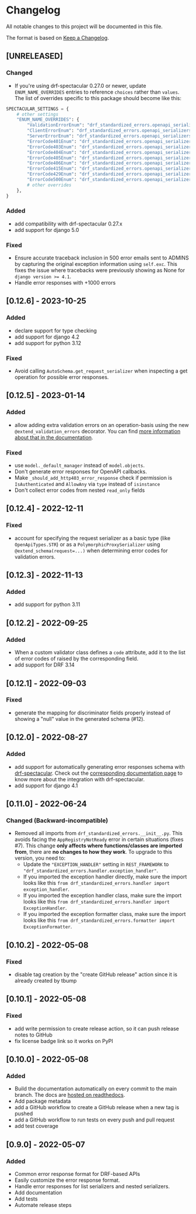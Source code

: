 # Changelog

All notable changes to this project will be documented in this file.

The format is based on [Keep a Changelog](https://keepachangelog.com/en/1.0.0/).

## [UNRELEASED]
### Changed
- If you're using drf-spectacular 0.27.0 or newer, update `ENUM_NAME_OVERRIDES` entries to reference `choices`
rather than `values`. The list of overrides specific to this package should become like this:
```python
SPECTACULAR_SETTINGS = {
    # other settings
    "ENUM_NAME_OVERRIDES": {
        "ValidationErrorEnum": "drf_standardized_errors.openapi_serializers.ValidationErrorEnum.choices",
        "ClientErrorEnum": "drf_standardized_errors.openapi_serializers.ClientErrorEnum.choices",
        "ServerErrorEnum": "drf_standardized_errors.openapi_serializers.ServerErrorEnum.choices",
        "ErrorCode401Enum": "drf_standardized_errors.openapi_serializers.ErrorCode401Enum.choices",
        "ErrorCode403Enum": "drf_standardized_errors.openapi_serializers.ErrorCode403Enum.choices",
        "ErrorCode404Enum": "drf_standardized_errors.openapi_serializers.ErrorCode404Enum.choices",
        "ErrorCode405Enum": "drf_standardized_errors.openapi_serializers.ErrorCode405Enum.choices",
        "ErrorCode406Enum": "drf_standardized_errors.openapi_serializers.ErrorCode406Enum.choices",
        "ErrorCode415Enum": "drf_standardized_errors.openapi_serializers.ErrorCode415Enum.choices",
        "ErrorCode429Enum": "drf_standardized_errors.openapi_serializers.ErrorCode429Enum.choices",
        "ErrorCode500Enum": "drf_standardized_errors.openapi_serializers.ErrorCode500Enum.choices",
        # other overrides
    },
}
```

### Added
- add compatibility with drf-spectacular 0.27.x
- add support for django 5.0

### Fixed
- Ensure accurate traceback inclusion in 500 error emails sent to ADMINS by capturing the original exception information using `self.exc`. This fixes the issue where tracebacks were previously showing as None for `django version >= 4.1`.
- Handle error responses with +1000 errors

## [0.12.6] - 2023-10-25
### Added
- declare support for type checking
- add support for django 4.2
- add support for python 3.12

### Fixed
- Avoid calling `AutoSchema.get_request_serializer` when inspecting a get operation for possible error responses.

## [0.12.5] - 2023-01-14
### Added
- allow adding extra validation errors on an operation-basis using the new `@extend_validation_errors` decorator.
You can find [more information about that in the documentation](openapi.md#customize-error-codes-on-an-operation-basis).

### Fixed
- use `model._default_manager` instead of `model.objects`.
- Don't generate error responses for OpenAPI callbacks.
- Make `_should_add_http403_error_response` check if permission is `IsAuthenticated` and 
`AllowAny` via `type` instead of `isinstance`
- Don't collect error codes from nested `read_only` fields

## [0.12.4] - 2022-12-11
### Fixed
- account for specifying the request serializer as a basic type (like `OpenApiTypes.STR`) or as a
`PolymorphicProxySerializer` using `@extend_schema(request=...)` when determining error codes for validation errors.

## [0.12.3] - 2022-11-13
### Added
- add support for python 3.11

## [0.12.2] - 2022-09-25
### Added
- When a custom validator class defines a `code` attribute, add it to the list of error codes of raised by
the corresponding field.
- add support for DRF 3.14

## [0.12.1] - 2022-09-03
### Fixed
- generate the mapping for discriminator fields properly instead of showing a "null" value in the generated schema (#12).

## [0.12.0] - 2022-08-27
### Added
- add support for automatically generating error responses schema with [drf-spectacular](https://github.com/tfranzel/drf-spectacular).
Check out the [corresponding documentation page](https://drf-standardized-errors.readthedocs.io/en/latest/openapi.html)
to know more about the integration with drf-spectacular.
- add support for django 4.1

## [0.11.0] - 2022-06-24
### Changed (Backward-incompatible)
- Removed all imports from `drf_standardized_errors.__init__.py`. This avoids facing the `AppRegistryNotReady` error
in certain situations (fixes #7). This change **only affects where functions/classes are imported from**, there are
**no changes to how they work**. To upgrade to this version, you need to:
  - Update the `"EXCEPTION_HANDLER"` setting in `REST_FRAMEWORK` to `"drf_standardized_errors.handler.exception_handler"`.
  - If you imported the exception handler directly, make sure the import looks like this
  `from drf_standardized_errors.handler import exception_handler`.
  - If you imported the exception handler class, make sure the import looks like this
  `from drf_standardized_errors.handler import ExceptionHandler`.
  - If you imported the exception formatter class, make sure the import looks like this
  `from drf_standardized_errors.formatter import ExceptionFormatter`.

## [0.10.2] - 2022-05-08
### Fixed
- disable tag creation by the "create GitHub release" action since it is already created by tbump

## [0.10.1] - 2022-05-08
### Fixed
- add write permission to create release action, so it can push release notes to GitHub
- fix license badge link so it works on PyPI

## [0.10.0] - 2022-05-08
### Added

- Build the documentation automatically on every commit to the main branch. The docs are
[hosted on readthedocs](https://drf-standardized-errors.readthedocs.io/en/latest/).
- Add package metadata
- add a GitHub workflow to create a GitHub release when a new tag is pushed
- add a GitHub workflow to run tests on every push and pull request
- add test coverage

## [0.9.0] - 2022-05-07
### Added

- Common error response format for DRF-based APIs
- Easily customize the error response format.
- Handle error responses for list serializers and nested serializers. 
- Add documentation
- Add tests
- Automate release steps
